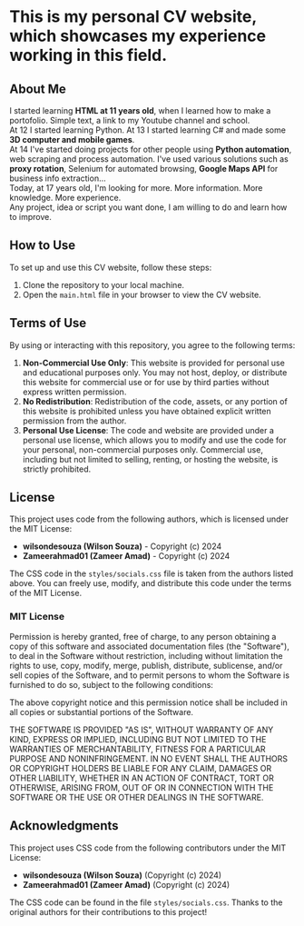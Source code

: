 # This is my personal CV website, which showcases my experience working in this field.

## About Me

I started learning **HTML at 11 years old**, when I learned how to make a portofolio. Simple text, a link to my Youtube channel and school. <br>
At 12 I started learning Python. At 13 I started learning C# and made some **3D computer and mobile games**. <br>
At 14 I've started doing projects for other people using **Python automation**, web scraping and process automation. I've used various solutions such as **proxy rotation**, Selenium for automated browsing, **Google Maps API** for business info extraction...<br>
Today, at 17 years old, I'm looking for more. More information. More knowledge. More experience. <br>
Any project, idea or script you want done, I am willing to do and learn how to improve.

## How to Use

To set up and use this CV website, follow these steps:
1. Clone the repository to your local machine.
2. Open the `main.html` file in your browser to view the CV website.

## Terms of Use

By using or interacting with this repository, you agree to the following terms:

1. **Non-Commercial Use Only**: This website is provided for personal use and educational purposes only. You may not host, deploy, or distribute this website for commercial use or for use by third parties without express written permission.
2. **No Redistribution**: Redistribution of the code, assets, or any portion of this website is prohibited unless you have obtained explicit written permission from the author.
3. **Personal Use License**: The code and website are provided under a personal use license, which allows you to modify and use the code for your personal, non-commercial purposes only. Commercial use, including but not limited to selling, renting, or hosting the website, is strictly prohibited.

## License

This project uses code from the following authors, which is licensed under the MIT License:

- **wilsondesouza (Wilson Souza)** - Copyright (c) 2024
- **Zameerahmad01 (Zameer Amad)** - Copyright (c) 2024

The CSS code in the `styles/socials.css` file is taken from the authors listed above. You can freely use, modify, and distribute this code under the terms of the MIT License.

### MIT License

Permission is hereby granted, free of charge, to any person obtaining a copy of this software and associated documentation files (the "Software"), to deal in the Software without restriction, including without limitation the rights to use, copy, modify, merge, publish, distribute, sublicense, and/or sell copies of the Software, and to permit persons to whom the Software is furnished to do so, subject to the following conditions:

The above copyright notice and this permission notice shall be included in all copies or substantial portions of the Software.

THE SOFTWARE IS PROVIDED "AS IS", WITHOUT WARRANTY OF ANY KIND, EXPRESS OR IMPLIED, INCLUDING BUT NOT LIMITED TO THE WARRANTIES OF MERCHANTABILITY, FITNESS FOR A PARTICULAR PURPOSE AND NONINFRINGEMENT. IN NO EVENT SHALL THE AUTHORS OR COPYRIGHT HOLDERS BE LIABLE FOR ANY CLAIM, DAMAGES OR OTHER LIABILITY, WHETHER IN AN ACTION OF CONTRACT, TORT OR OTHERWISE, ARISING FROM, OUT OF OR IN CONNECTION WITH THE SOFTWARE OR THE USE OR OTHER DEALINGS IN THE SOFTWARE.

## Acknowledgments

This project uses CSS code from the following contributors under the MIT License:

- **wilsondesouza (Wilson Souza)** (Copyright (c) 2024)
- **Zameerahmad01 (Zameer Amad)** (Copyright (c) 2024)

The CSS code can be found in the file `styles/socials.css`. Thanks to the original authors for their contributions to this project!